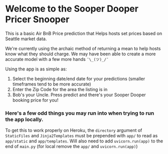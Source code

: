 # Welcome to the Sooper Dooper Pricer Snooper
This is a basic Air BnB Price prediction that Helps hosts set prices based on Seattle market data.

We're currently using the archaic method of returning a mean to help hosts know what they should charge.
We may have been able to create a more accurate model with a few more hands `¯\_(ツ)_/¯` 

Using the app is as simple as:
1. Select the beginning date/end date for your predictions (smaller timeframes tend to be more accurate)
2. Enter the Zip Code for the area the listing is in
3. Bob's your Uncle. Press predict and there's your Sooper Dooper booking price for you!


### Here's a few odd things you may run into when trying to run the app locally.

To get this to work properly on Heroku, the `directory` argument
of `StaticFiles` and `Jinja2Templates` must be prepended with `app/` to 
read as `app/static` and `app/templates`. Will also need to add `uvicorn.run(app)` to 
the end of `main.py`
(for local remove the `app/` and `uvicorn.run(app)`)
